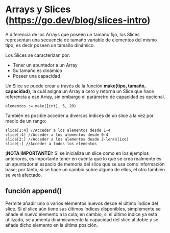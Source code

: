 # Arrays y Slices (https://go.dev/blog/slices-intro)

A diferencia de los Arrays que poseen un tamaño fijo, los Slices representan una secuencia de tamaño variable de elementos del mismo tipo, es decir poseen un tamaño dinámico. 

Los Slices se caracterizan por: 
- Tener un apuntador a un Array
- Su tamaño es dinámico
- Poseer una capacidad

 Un Slice se puede crear a través de la función **make(tipo, tamaño, capacidad)**, la cuál asigna un Array a cero y retorna un Slice que hace referencia a ese Array, sin embargo el parámetro de capacidad es opcional.

 ``` elementos := make([int], 5, 20) ``` 

 También es posible acceder a diversos índices de un slice a la vez por medio de un rango:

```
slice[1:4] //Acceder a los alementos desde 1-4
slice[:4] //Acceder a los alementos desde 0-4
slice[2:] //Acceder a los alementos desde 2-len(slice)
slice[:] //Acceder a todos los elementos
 ```

**¡NOTA IMPORTANTE!:** Si se inicializa un slice como en los ejemplos anteriores, es importante tener en cuenta que lo que se crea realmente es un apuntador al espacio de memoria del slice que se usa como información base; por tanto, si se hace un cambio sobre alguno de ellos, el otro también se verá afectado.

## función append() 
Permite añadir uno o varios elementos nuevos desde el último índice del slice. Si el slice aún tiene sus últimos índices disponibles, simplemente se añade el nuevo elemento a la cola; en cambio, si el último índice ya está utilizado, se aumenta dinámicamente la capacidad del slice al doble y se añade dicho elemento en la última posición.
